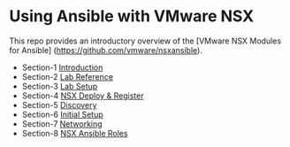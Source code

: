 # Using Ansible with VMware NSX
This repo provides an introductory overview of the [VMware NSX Modules for Ansible] (https://github.com/vmware/nsxansible).


- Section-1 [Introduction](1-Intro/README.md)
- Section-2 [Lab Reference](2-LabReference/README.md)
- Section-3 [Lab Setup]()
- Section-4 [NSX Deploy & Register]()
- Section-5 [Discovery]()
- Section-6 [Initial Setup]()
- Section-7 [Networking]()
- Section-8 [NSX Ansible Roles]()
